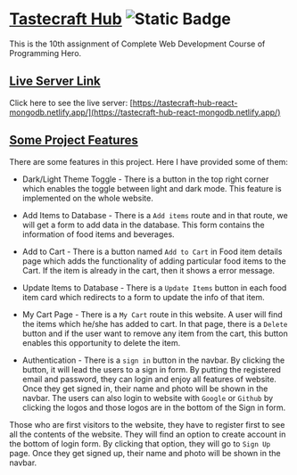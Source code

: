 # [Tastecraft Hub](https://github.com/programming-hero-web-course-4/b8a10-brandshop-client-side-NafizUddin) <img alt="Static Badge" src="https://img.shields.io/badge/Last_commit-21/_10/_2023-green">

This is the 10th assignment of Complete Web Development Course of Programming Hero.

## [ Live Server Link](https://tastecraft-hub-react-mongodb.netlify.app/)

Click here to see the live server: [https://tastecraft-hub-react-mongodb.netlify.app/](https://tastecraft-hub-react-mongodb.netlify.app/)

## [Some Project Features](https://github.com/programming-hero-web-course-4/b8a10-brandshop-client-side-NafizUddin)

There are some features in this project. Here I have provided some of them:

- Dark/Light Theme Toggle - There is a button in the top right corner which enables the toggle between light and dark mode. This feature is implemented on the whole website.

- Add Items to Database - There is a `Add items` route and in that route, we will get a form to add data in the database. This form contains the information of food items and beverages.

- Add to Cart - There is a button named `Add to Cart` in Food item details page which adds the functionality of adding particular food items to the Cart. If the item is already in the cart, then it shows a error message.

- Update Items to Database - There is a `Update Items` button in each food item card which redirects to a form to update the info of that item.

- My Cart Page - There is a `My Cart` route in this website. A user will find the items which he/she has added to cart. In that page, there is a `Delete` button and if the user want to remove any item from the cart, this button enables this opportunity to delete the item.

- Authentication - There is a `sign in` button in the navbar. By clicking the button, it will lead the users to a sign in form. By putting the registered email and password, they can login and enjoy all features of website. Once they get signed in, their name and photo will be shown in the navbar. The users can also login to website with `Google` or `Github` by clicking the logos and those logos are in the bottom of the Sign in form.

Those who are first visitors to the website, they have to register first to see all the contents of the website. They will find an option to create account in the bottom of login form. By clicking that option, they will go to `Sign Up` page. Once they get signed up, their name and photo will be shown in the navbar.
